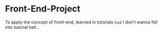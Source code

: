 # Front-End-Project
To apply the concept of front-end, learned in tutorials cuz I don't wanna fell into tutorial hell...
